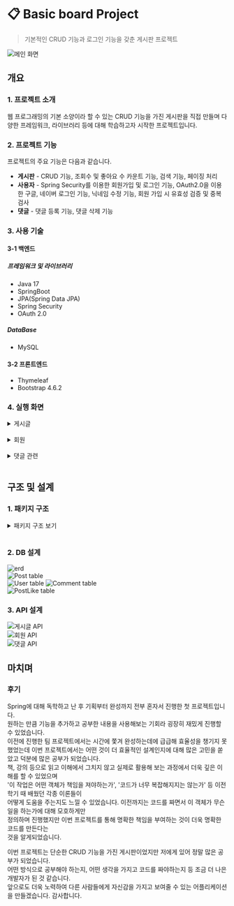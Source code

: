 # 📋 Basic board Project

> 기본적인 CRUD 기능과 로그인 기능을 갖춘 게시판 프로젝트

![메인 화면](https://i.imgur.com/BGB2Vfs.png)
## 개요

### 1. 프로젝트 소개

웹 프로그래밍의 기본 소양이라 할 수 있는 CRUD 기능을 가진 게시판을 직접 만들며 다양한 프레임워크, 라이브러리 등에 대해 학습하고자 시작한 프로젝트입니다.

### 2. 프로젝트 기능

프로젝트의 주요 기능은 다음과 같습니다.

- **게시판** - CRUD 기능, 조회수 및 좋아요 수 카운트 기능, 검색 기능, 페이징 처리
- **사용자** - Spring Security를 이용한 회원가입 및 로그인 기능, OAuth2.0을 이용한 구글, 네이버 로그인 기능, 닉네임 수정 기능, 회원 가입 시 유효성 검증 및 중복 검사
- **댓글** - 댓글 등록 기능, 댓글 삭제 기능

### 3. 사용 기술

#### 3-1 백엔드

##### 프레임워크 및 라이브러리

- Java 17
- SpringBoot
- JPA(Spring Data JPA)
- Spring Security
- OAuth 2.0

##### DataBase

- MySQL

#### 3-2 프론트엔드

- Thymeleaf
- Bootstrap 4.6.2

### 4. 실행 화면

  <details>
    <summary>게시글</summary>   

1. 게시글 목록 (초기 페이지)
   ![image](https://i.imgur.com/BGB2Vfs.png)   
   등록된 게시글들을 보여준다. 페이징을 적용하여 한 페이지당 최대 10개씩 잘라 보여준다.


2. 게시글 검색
   ![image](https://i.imgur.com/xhT5mit.png)   
   입력된 키워드를 바탕으로 글 제목 기준으로 검색할 수 있다. 이 페이지에서도 페이징이 적용되어 한 페이지당 최대 10개씩 보여준다.


3. 게시글 상세정보
   ![image](https://i.imgur.com/e4irAbG.png)
   ![image](https://i.imgur.com/xDs2gy2.png)
   ![image](https://i.imgur.com/9wcQdGI.png)
   각 게시글 제목을 누르면 게시글 상세정보 페이지로 이동한다.<br>
   비로그인 상태에서 접근하면 게시글 내용과 좋아요 수, 댓글 확인만 가능하다.
   로그인 상태에서는 좋아요 버튼이 활성화 되고 댓글 입력 칸이 나타난다. 게시글 작성자인 경우에는 수정, 삭제 버튼이 추가로 나타난다.


4. 게시글 등록
   ![image](https://i.imgur.com/roh9ts7.png)   
   로그인한 상태에서 글을 작성하여 등록할 수 있다.


5. 게시글 수정
   ![image](https://i.imgur.com/QTkFYyw.png)   
   게시글 작성자의 경우, 작성한 게시글을 수정할 수 있다. 기존 게시글의 제목과 내용이 미리 입력된 채 게시글 등록 페이지가 나타난다.
   제목과 내용을 수정한 다음 게시글 등록 버튼을 클릭해 수정한 내용을 등록할 수 있다.


6. 게시글 삭제
   ![image](https://i.imgur.com/ewt8jnn.png)   
   게시글 작성자는 작성한 게시글을 삭제할 수 있다. 삭제 버튼을 클릭하면 경고창이 나타나고 확인 버튼을 클릭하여 삭제할 수 있다.
   삭제 후에는 초기 페이지로 redirect된다.

  </details>
  <br/>   

  <details>
    <summary>회원</summary>   

1. 회원가입   
   ![image](https://i.imgur.com/yjpDejN.png)   
   ![image](https://i.imgur.com/QJlkMd5.png)   
   ![image](https://i.imgur.com/OSJIaCN.png)   
   내비게이션 바의 '회원가입'을 클릭하면 회원가입 페이지로 이동한다. 각 입력 항목에 오류가 없으면 회원 정보를 저장하고 초기 페이지로 redirect된다.
   입력 항목에 오류가 있으면 오류가 있는 필드 아래에 어떤 오류가 생겼는지 나타난다.


2. 로그인  
   ![image](https://i.imgur.com/hshouwG.png)   
   ![image](https://i.imgur.com/HAeESSJ.png)   
   내비게이션 바의 '로그인'을 클릭하면 로그인 페이지로 이동한다. 회원가입 시 사용한 ID와 비밀번호를 이용하여 로그인을 수행한다.
   입력한 ID와 비밀번호가 일치하지 않는 경우 오류 메시지가 나타난다.


3. 소셜 로그인   
   ![image](https://i.imgur.com/4rCBpSq.png)   
   '로그인'옆의 '구글 로그인', '네이버 로그인'을 통해 소셜 계정으로 로그인을 할 수 있다.
   ![image](https://i.imgur.com/rofIggD.png)   
   소셜 계정으로 로그인 시 회원 가입을 하지 않은 상태면 회원 가입 페이지로 이동하게 된다.
   ![image](https://i.imgur.com/b7Sfmss.png)   
   소셜 계정 정보를 이용하여 회원 가입을 진행한다. 닉네임만 수정할 수 있으며 일반 회원 가입과 동일하게 유효성 검증 및 중복 검사를 수행한다.


4. 닉네임 수정   
   ![image](https://i.imgur.com/4d60dYB.png)   
   오른쪽 위의 닉네임을 클릭하면 회원 정보 페이지로 이동한다. 회원 정보 페이지에서는 닉네임을 수정할 수 있다.


5. 회원 탈퇴   
   ![image](https://i.imgur.com/20V3Sgt.png)
   회원 정보 페이지에서 회원 탈퇴를 진행할 수 있다. 탈퇴 버튼을 클릭하면 경고창이 뜨고 확인 버튼을 눌러 탈퇴할 수 있다.
   탈퇴 후에는 로그아웃된 상태로 초기 페이지로 redirect된다.

  </details>
  <br/>   

  <details>
    <summary>댓글 관련</summary>   

1. 댓글 조회   
   ![image](https://i.imgur.com/qdVTdKc.png)   
   사용자들이 작성한 댓글은 게시글 상세정보 페이지에서 확인할 수 있다.


2. 댓글 작성    
   ![image](https://i.imgur.com/9mjodlr.png)   
   로그인한 사용자는 댓글 입력 칸에 댓글을 작성하고 등록 버튼을 클릭하여 댓글을 등록할 수 있다.


3. 댓글 삭제   
   ![image](https://i.imgur.com/uEYwTIg.png)   
   댓글 작성자는 자신의 댓글을 삭제할 수 있다. 경고문이 뜨고 확인 버튼을 클릭하여 삭제 처리를 진행할 수 있다.

  </details>
  <br/>   

## 구조 및 설계

### 1. 패키지 구조

<details>

<summary>패키지 구조 보기</summary>   

```
├─main
│  ├─java
│  │  └─com
│  │      └─son
│  │          └─board
│  │              │  BoardApplication.java
│  │              │
│  │              ├─config
│  │              │      SecurityConfig.java
│  │              │
│  │              ├─controller
│  │              │      CommentController.java
│  │              │      PostController.java
│  │              │      PostLikeController.java
│  │              │      UserController.java
│  │              │
│  │              ├─domain
│  │              │      Comment.java
│  │              │      Post.java
│  │              │      PostLike.java
│  │              │      User.java
│  │              │
│  │              ├─dto
│  │              │      CommentRequestDto.java
│  │              │      PostLikeResponseDto.java
│  │              │      PostRequestDto.java
│  │              │      PostResponseDto.java
│  │              │      UserResponseDto.java
│  │              │      UserSignUpRequestDto.java
│  │              │      UserUpdateRequestDto.java
│  │              │
│  │              ├─oauth2
│  │              │  ├─controller
│  │              │  │      OAuth2Controller.java
│  │              │  │
│  │              │  ├─domain
│  │              │  │      CustomOAuth2User.java
│  │              │  │
│  │              │  ├─dto
│  │              │  │      OAuth2RegistrationDto.java
│  │              │  │      OAuth2SignUpRequestDto.java
│  │              │  │      OAuth2UserInfo.java
│  │              │  │
│  │              │  ├─service
│  │              │  │      CustomOAuth2SuccessHandler.java
│  │              │  │      CustomOAuth2UserService.java
│  │              │  │
│  │              │  ├─util
│  │              │  │      OAuth2UserInfoExtractor.java
│  │              │  │
│  │              │  └─validator
│  │              │          CheckOauth2NicknameValidator.java
│  │              │
│  │              ├─repository
│  │              │      CommentRepository.java
│  │              │      PostLikeRepository.java
│  │              │      PostRepository.java
│  │              │      UserRepository.java
│  │              │
│  │              ├─service
│  │              │      CommentService.java
│  │              │      PostLikeService.java
│  │              │      PostService.java
│  │              │      SecurityContextService.java
│  │              │      UserDetailsImpl.java
│  │              │      UserDetailsServiceImpl.java
│  │              │      UserService.java
│  │              │
│  │              └─validator
│  │                      AbstractValidator.java
│  │                      CheckNicknameValidator.java
│  │                      CheckUsernameValidator.java
│  │                      UpdateNicknameValidator.java
│  │                      UpdateUsernameValidator.java
│  │                      ValidationGroups.java
│  │                      ValidationSequences.java
│  │
│  └─resources
│      │  application-oauth.properties
│      │  application.properties
│      │
│      ├─static
│      │  ├─css
│      │  │      index.css
│      │  │      login.css
│      │  │      PostDetail.css
│      │  │      signup.css
│      │  │      UserDetail.css
│      │  │      write.css
│      │  │
│      │  └─script
│      │          index.js
│      │          login.js
│      │          PostDetail.js
│      │          UserDetail.js
│      │          write.js
│      │
│      └─templates
│          ├─infra
│          │      navbar.html
│          │
│          ├─oauth2
│          │      signup.html
│          │
│          ├─post
│          │      detail.html
│          │      index.html
│          │      write.html
│          │
│          └─user
│                  detail.html
│                  login.html
│                  signup.html
│
└─test
    └─java
        └─com
            └─son
                └─board
                    │  BoardApplicationTests.java
                    │
                    ├─dto
                    │      UserDtoTest.java
                    │
                    ├─Repository
                    │      PostRepositoryTest.java
                    │
                    └─service
                            CommentServiceTest.java
                            PostServiceTest.java
                            UserServiceTest.java

 ```

 </details>   
 <br/>    

### 2. DB 설계

![erd](https://i.imgur.com/gcf4ee9.png)   
![Post table](https://i.imgur.com/H442ycA.png)   
![User table](https://i.imgur.com/hgIgCGe.png)
![Comment table](https://i.imgur.com/fVZebIE.png)   
![PostLike table](https://i.imgur.com/BchXMD7.png)


### 3. API 설계

![게시글 API](https://i.imgur.com/85rrmLB.png)    
![회원 API](https://i.imgur.com/bT5Wi7H.png)   
![댓글 API](https://i.imgur.com/HNxJQgg.png)

## 마치며

### 후기

Spring에 대해 독학하고 난 후 기획부터 완성까지 전부 혼자서 진행한 첫 프로젝트입니다.   
원하는 만큼 기능을 추가하고 공부한 내용을 사용해보는 기회라 굉장히 재밌게 진행할 수 있었습니다.   
이전에 진행한 팀 프로젝트에서는 시간에 쫓겨 완성하는데에 급급해 효율성을 챙기지 못 했었는데 이번 프로젝트에서는 
어떤 것이 더 효율적인 설계인지에 대해 많은 고민을 쏟았고 덕분에 많은 공부가 되었습니다.   
책, 강의 등으로 읽고 이해에서 그치지 않고 실제로 활용해 보는 과정에서 더욱 깊은 이해를 할 수 있었으며   
'이 작업은 어떤 객체가 책임을 져야하는가', '코드가 너무 복잡해지지는 않는가' 등 이전 학기 때 배웠던 각종 이론들이   
어떻게 도움을 주는지도 느낄 수 있었습니다. 이전까지는 코드를 짜면서 이 객체가 무슨 일을 하는가에 대해 모호하게만   
정의하며 진행했지만 이번 프로젝트를 통해 명확한 책임을 부여하는 것이 더욱 명확한 코드를 만든다는   
것을 알게되었습니다.

이번 프로젝트는 단순한 CRUD 기능을 가진 게시판이었지만 저에게 있어 정말 많은 공부가 되었습니다.   
어떤 방식으로 공부해야 하는지, 어떤 생각을 가지고 코드를 짜야하는지 등 조금 더 나은 개발자가 된 것 같습니다.   
앞으로도 더욱 노력하여 다른 사람들에게 자신감을 가지고 보여줄 수 있는 어플리케이션을 만들겠습니다. 감사합니다.
